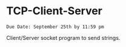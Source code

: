 TCP-Client-Server
=================
`Due Date: September 25th by 11:59 pm`

Client/Server socket program to send strings.